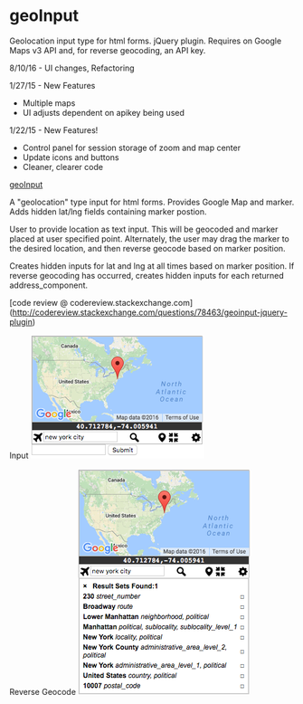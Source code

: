 # geoInput
Geolocation input type for html forms. jQuery plugin. Requires on Google Maps v3 API and, for reverse geocoding, an API key.

8/10/16 - UI changes, Refactoring

1/27/15 - New Features
* Multiple maps
* UI adjusts dependent on apikey being used

1/22/15 - New Features!
* Control panel for session storage of zoom and map center
* Update icons and buttons
* Cleaner, clearer code

[geoInput](http://dmgig.com/geoInput/)

A "geolocation" type input for html forms. Provides Google Map and marker. Adds hidden lat/lng fields containing marker postion.

User to provide location as text input. This will be geocoded and marker placed at user specified point. Alternately, the user may drag the marker to the desired location, and then reverse geocode based on marker position.

Creates hidden inputs for lat and lng at all times based on marker position. If reverse geocoding has occurred, creates hidden inputs for each returned address_component.

[code review @ codereview.stackexchange.com] (http://codereview.stackexchange.com/questions/78463/geoinput-jquery-plugin)

Input
![geoinput screencap](/geoinput_screencap.png)

Reverse Geocode
![geoinput during reverse geocode screencap](/geoinput_revgeo_screencap.png)
